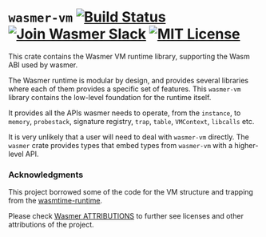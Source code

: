 # `wasmer-vm` [![Build Status](https://github.com/wasmerio/wasmer/actions/workflows/build.yml/badge.svg?style=flat-square)](https://github.com/wasmerio/wasmer/actions?query=workflow%3Abuild) [![Join Wasmer Slack](https://img.shields.io/static/v1?label=Slack&message=join%20chat&color=brighgreen&style=flat-square)](https://slack.wasmer.io) [![MIT License](https://img.shields.io/github/license/wasmerio/wasmer.svg?style=flat-square)](https://github.com/wasmerio/wasmer/blob/main/LICENSE)

This crate contains the Wasmer VM runtime library, supporting the Wasm ABI used by wasmer.

The Wasmer runtime is modular by design, and provides several
libraries where each of them provides a specific set of features. This
`wasmer-vm` library contains the low-level foundation for the runtime
itself.

It provides all the APIs wasmer needs to operate,
from the `instance`, to `memory`, `probestack`, signature registry, `trap`,
`table`, `VMContext`, `libcalls` etc.

It is very unlikely that a user will need to deal with `wasmer-vm`
directly. The `wasmer` crate provides types that embed types from
`wasmer-vm` with a higher-level API.


[`wasmer`]: https://crates.io/crates/wasmer

### Acknowledgments

This project borrowed some of the code for the VM structure and trapping from the [wasmtime-runtime](https://crates.io/crates/wasmtime-runtime).

Please check [Wasmer ATTRIBUTIONS](https://github.com/wasmerio/wasmer/blob/main/docs/ATTRIBUTIONS.md) to further see licenses and other attributions of the project. 
